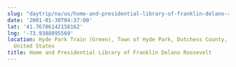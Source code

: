 ```yaml
---
slug: "daytrip/na/us/home-and-presidential-library-of-franklin-delano-roosevelt"
date: '2001-01-30T04:37:00'
lat: '41.76786142158162'
lng: '-73.9388895569'
location: Hyde Park Train (Green), Town of Hyde Park, Dutchess County, New York, 12538,
  United States
title: Home and Presidential Library of Franklin Delano Roosevelt
---
```



